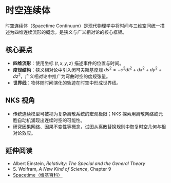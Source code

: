 # 时空连续体

时空连续体（Spacetime Continuum）是现代物理学中将时间与三维空间统一描述为四维连续流形的概念，是狭义与广义相对论的核心框架。

## 核心要点
- **四维流形**：使用坐标 $(t, x, y, z)$ 描述事件的位置与时间。
- **度规结构**：狭义相对论中引入闵可夫斯基度规 $ds^2 = -c^2 dt^2 + dx^2 + dy^2 + dz^2$，广义相对论中推广为弯曲时空的度规张量。
- **世界线**：物体随时间演化的轨迹在时空中形成世界线。

## NKS 视角
- 传统连续模型可被视为复杂离散系统的宏观极限；NKS 探索用离散网络或元胞自动机涌现出连续时空的可能性。
- 研究因果网络、因果不变性等概念，试图从离散替换规则中恢复时空几何与相对论效应。

## 延伸阅读
- Albert Einstein, *Relativity: The Special and the General Theory*
- S. Wolfram, *A New Kind of Science*, Chapter 9
- [Spacetime（维基百科）](https://en.wikipedia.org/wiki/Spacetime)
